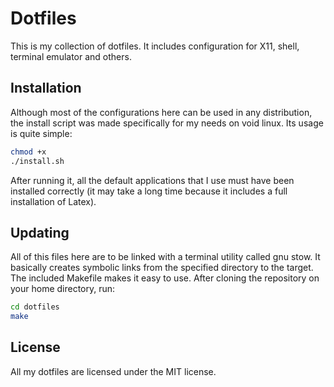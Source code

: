 # Dotfiles
This is my collection of dotfiles. It includes configuration for X11, shell,
terminal emulator and others.

## Installation
Although most of the configurations here can be used in any distribution, the
install script was made specifically for my needs on void linux. Its usage is
quite simple:

```bash
chmod +x
./install.sh
```

After running it, all the default applications that I use must have been
installed correctly (it may take a long time because it includes a full
installation of Latex).

## Updating
All of this files here are to be linked with a terminal utility called gnu
stow. It basically creates symbolic links from the specified directory to the
target. The included Makefile makes it easy to use. After cloning the
repository on your home directory, run:
```bash
cd dotfiles
make
```

## License
All my dotfiles are licensed under the MIT license.

